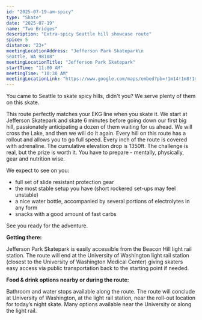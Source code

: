 ```yaml
---
id: "2025-07-19-am-spicy"
type: "Skate"
date: "2025-07-19"
name: "Two Bridges"
description: "Extra-spicy Seattle hill showcase route"
spice: 5
distance: "23+"
meetingLocationAddress: "Jefferson Park Skatepark\n
Seattle, WA 98108"
meetingLocationTitle: "Jefferson Park Skatepark"
startTime: "11:00 AM"
meetingTime: "10:30 AM"
meetingLocationLink: "https://www.google.com/maps/embed?pb=!1m14!1m8!1m3!1d11342.264946015222!2d-122.31473620733186!3d47.56929545865138!3m2!1i1024!2i768!4f13.1!3m3!1m2!1s0x54906a78f7f757dd%3A0xafadae2e6022a3a5!2sJefferson%20Park%20Skatepark!5e0!3m2!1sen!2sus!4v1752211117274!5m2!1sen!2sus"
---
```


You came to Seattle to skate spicy hills, didn't you? We serve plenty of them on this skate.

This route perfectly matches your EKG line when you skate it. We start at Jefferson Skatepark and skate 6 minutes before going down our first big hill, passionately anticipating a dozen of them waiting for us ahead. We will cross the Lake, and then we will do it again. Every hill on this route has a rollout and allows you to go full speed. Every inch of the route is covered with adrenaline. The cumulative elevation drop is 1350ft. The challenge is real, but the prize is worth it. You have to prepare - mentally, physically, gear and nutrition wise.

We expect to see on you:

- full set of slide resistant protection gear
- the most stable setup you have (short rockered set-ups may feel unstable)
- a nice water bottle, accompanied by several portions of electrolytes in any form
- snacks with a good amount of fast carbs

See you ready for the adventure.

**Getting there:**

Jefferson Park Skatepark is easily accessible from the Beacon Hill light rail station. The route will end at the University of Washington light rail station (closest to the University of Washington Medical Center) giving skaters easy access via public transportation back to the starting point if needed.

**Food & drink options nearby or during the route:**

Bathroom and water stops available along the route. The route will conclude at University of Washington, at the light rail station, near the roll-out location for today’s night skate. Many options available near the University or along the light rail.
